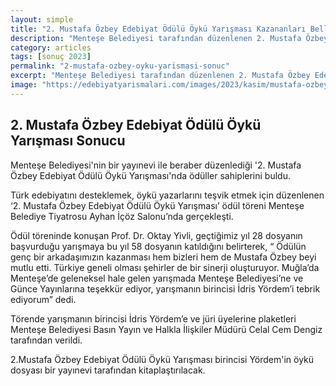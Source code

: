 ```yaml
---
layout: simple
title: "2. Mustafa Özbey Edebiyat Ödülü Öykü Yarışması Kazananları Belli Oldu"
description: "Menteşe Belediyesi tarafından düzenlenen 2. Mustafa Özbey Edebiyat Ödülü Öykü Yarışması kazananları belli olmuştur."
category: articles
tags: [sonuç 2023]
permalink: "2-mustafa-ozbey-oyku-yarismasi-sonuc"
excerpt: "Menteşe Belediyesi tarafından düzenlenen 2. Mustafa Özbey Edebiyat Ödülü Öykü Yarışması kazananları belli olmuştur."
image: "https://edebiyatyarismalari.com/images/2023/kasim/mustafa-ozbey-oyku-yarismasi-sonuc.jpg"
---
```


## 2. Mustafa Özbey Edebiyat Ödülü Öykü Yarışması Sonucu

Menteşe Belediyesi'nin bir yayınevi ile beraber düzenlediği '2. Mustafa Özbey Edebiyat Ödülü Öykü Yarışması'nda ödüller sahiplerini buldu.

Türk edebiyatını desteklemek, öykü yazarlarını teşvik etmek için düzenlenen ‘2. Mustafa Özbey Edebiyat Ödülü Öykü Yarışması’ ödül töreni Menteşe Belediye Tiyatrosu Ayhan İçöz Salonu’nda gerçekleşti.

Ödül töreninde konuşan Prof. Dr. Oktay Yivli, geçtiğimiz yıl 28 dosyanın başvurduğu yarışmaya bu yıl 58 dosyanın katıldığını belirterek, “ Ödülün genç bir arkadaşımızın kazanması hem bizleri hem de Mustafa Özbey beyi mutlu etti. Türkiye geneli olması şehirler de bir sinerji oluşturuyor. Muğla’da Menteşe’de geleneksel hale gelen yarışmada Menteşe Belediyesi’ne ve Günce Yayınlarına teşekkür ediyor, yarışmanın birincisi İdris Yördem’i tebrik ediyorum” dedi.

Törende yarışmanın birincisi İdris Yördem’e ve jüri üyelerine plaketleri Menteşe Belediyesi Basın Yayın ve Halkla İlişkiler Müdürü Celal Cem Dengiz tarafından verildi.

2.Mustafa Özbey Edebiyat Ödülü Öykü Yarışması birincisi Yördem'in öykü dosyası bir yayınevi tarafından kitaplaştırılacak.